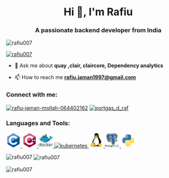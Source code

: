 <h1 align="center">Hi 👋, I'm Rafiu</h1>
<h3 align="center">A passionate backend developer from India</h3>

<p align="left"> <img src="https://komarev.com/ghpvc/?username=rafiu007&label=Profile%20views&color=0e75b6&style=flat" alt="rafiu007" /> </p>

<p align="left"> <a href="https://github.com/ryo-ma/github-profile-trophy"><img src="https://github-profile-trophy.vercel.app/?username=rafiu007" alt="rafiu007" /></a> </p>

- 💬 Ask me about **quay ,clair, claircore, Dependency analytics**

- 📫 How to reach me **rafiu.jaman1997@gmail.com**

<h3 align="left">Connect with me:</h3>
<p align="left">
<a href="https://linkedin.com/in/rafiu-jaman-mollah-064402162" target="blank"><img align="center" src="https://raw.githubusercontent.com/rahuldkjain/github-profile-readme-generator/master/src/images/icons/Social/linked-in-alt.svg" alt="rafiu-jaman-mollah-064402162" height="30" width="40" /></a>
<a href="https://www.codechef.com/users/portgas_d_raf" target="blank"><img align="center" src="https://cdn.jsdelivr.net/npm/simple-icons@3.1.0/icons/codechef.svg" alt="portgas_d_raf" height="30" width="40" /></a>
</p>

<h3 align="left">Languages and Tools:</h3>
<p align="left"> <a href="https://www.cprogramming.com/" target="_blank" rel="noreferrer"> <img src="https://raw.githubusercontent.com/devicons/devicon/master/icons/c/c-original.svg" alt="c" width="40" height="40"/> </a> <a href="https://www.w3schools.com/cpp/" target="_blank" rel="noreferrer"> <img src="https://raw.githubusercontent.com/devicons/devicon/master/icons/cplusplus/cplusplus-original.svg" alt="cplusplus" width="40" height="40"/> </a> <a href="https://www.docker.com/" target="_blank" rel="noreferrer"> <img src="https://raw.githubusercontent.com/devicons/devicon/master/icons/docker/docker-original-wordmark.svg" alt="docker" width="40" height="40"/> </a> <a href="https://kubernetes.io" target="_blank" rel="noreferrer"> <img src="https://www.vectorlogo.zone/logos/kubernetes/kubernetes-icon.svg" alt="kubernetes" width="40" height="40"/> </a> <a href="https://www.linux.org/" target="_blank" rel="noreferrer"> <img src="https://raw.githubusercontent.com/devicons/devicon/master/icons/linux/linux-original.svg" alt="linux" width="40" height="40"/> </a> <a href="https://www.postgresql.org" target="_blank" rel="noreferrer"> <img src="https://raw.githubusercontent.com/devicons/devicon/master/icons/postgresql/postgresql-original-wordmark.svg" alt="postgresql" width="40" height="40"/> </a> <a href="https://www.python.org" target="_blank" rel="noreferrer"> <img src="https://raw.githubusercontent.com/devicons/devicon/master/icons/python/python-original.svg" alt="python" width="40" height="40"/> </a> </p>

<p><img align="left" src="https://github-readme-stats.vercel.app/api/top-langs?username=rafiu007&show_icons=true&locale=en&layout=compact" alt="rafiu007" /></p>

<p>&nbsp;<img align="center" src="https://github-readme-stats.vercel.app/api?username=rafiu007&show_icons=true&locale=en" alt="rafiu007" /></p>

<p><img align="center" src="https://github-readme-streak-stats.herokuapp.com/?user=rafiu007&" alt="rafiu007" /></p>
